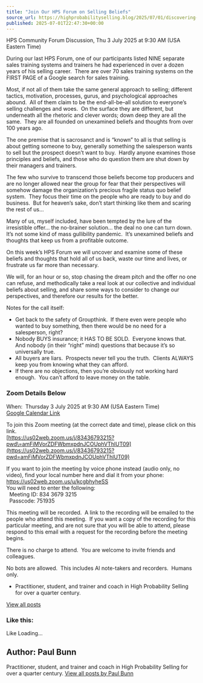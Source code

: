 ```yaml
---
title: "Join Our HPS Forum on Selling Beliefs"
source_url: https://highprobabilityselling.blog/2025/07/01/discovering-beliefs-about-selling-that-may-be-holding-you-back
published: 2025-07-01T22:47:30+00:00
---
```

HPS Community Forum Discussion, Thu 3 July 2025 at 9:30 AM (USA Eastern Time)


During our last HPS Forum, one of our participants listed NINE separate sales training systems and trainers he had experienced in over a dozen years of his selling career.  There are over 70 sales training systems on the FIRST PAGE of a Google search for sales training. 


Most, if not all of them take the same general approach to selling; different tactics, motivation, processes, gurus, and psychological approaches abound.  All of them claim to be the end\-all\-be–all solution to everyone’s selling challenges and woes.  On the surface they are different, but underneath all the rhetoric and clever words; down deep they are all the same.  They are all founded on unexamined beliefs and thoughts from over 100 years ago.


The one premise that is sacrosanct and is “known” to all is that selling is about getting someone to buy, generally something the salesperson wants to sell but the prospect doesn’t want to buy.  Hardly anyone examines those principles and beliefs, and those who do question them are shut down by their managers and trainers.


The few who survive to transcend those beliefs become top producers and are no longer allowed near the group for fear that their perspectives will somehow damage the organization’s precious fragile status quo belief system.  They focus their time on the people who are ready to buy and do business.  But for heaven’s sake, don’t start thinking like them and scaring the rest of us…


Many of us, myself included, have been tempted by the lure of the irresistible offer… the no\-brainer solution… the deal no one can turn down.  It’s not some kind of mass gullibility pandemic.  It’s unexamined beliefs and thoughts that keep us from a profitable outcome.


On this week’s HPS Forum we will uncover and examine some of these beliefs and thoughts that hold all of us back, waste our time and lives, or frustrate us far more than necessary.


We will, for an hour or so, stop chasing the dream pitch and the offer no one can refuse, and methodically take a real look at our collective and individual beliefs about selling, and share some ways to consider to change our perspectives, and therefore our results for the better.


Notes for the call itself:


* Get back to the safety of Groupthink.  If there even were people who wanted to buy something, then there would be no need for a salesperson, right?
* Nobody BUYS insurance; it HAS TO BE SOLD.  Everyone knows that.  And nobody (in their “right” mind) questions that because it’s so universally true.
* All buyers are liars.  Prospects never tell you the truth.  Clients ALWAYS keep you from knowing what they can afford.
* If there are no objections, then you’re obviously not working hard enough.  You can’t afford to leave money on the table.


### Zoom Details Below


When:  Thursday 3 July 2025 at 9:30 AM (USA Eastern Time)  
[Google Calendar Link](https://calendar.google.com/calendar/event?action=TEMPLATE&tmeid=MjcwaG04dmxudDhtM3R1dXJzZW1tamRwZzUgbDFwNmc1NDhlcWxwYTY3dHQyYnFzbzJ0OWtAZw&tmsrc=l1p6g548eqlpa67tt2bqso2t9k%40group.calendar.google.com)


To join this Zoom meeting (at the correct date and time), please click on this link.  
[https://us02web.zoom.us/j/83436793215?pwd\=amFiMVorZDFWbmxpdnJCOUphVThlUT09](https://us02web.zoom.us/j/83436793215?pwd=amFiMVorZDFWbmxpdnJCOUphVThlUT09)


If you want to join the meeting by voice phone instead (audio only, no video), find your local number here and dial it from your phone:    
<https://us02web.zoom.us/u/kcgbhyheSS>  
You will need to enter the following:  
  Meeting ID: 834 3679 3215  
  Passcode: 751935


This meeting will be recorded.  A link to the recording will be emailed to the people who attend this meeting.  If you want a copy of the recording for this particular meeting, and are not sure that you will be able to attend, please respond to this email with a request for the recording before the meeting begins.


There is no charge to attend.  You are welcome to invite friends and colleagues.


No bots are allowed.  This includes AI note\-takers and recorders.  Humans only. 






* Practitioner, student, and trainer and coach in High Probability Selling for over a quarter century. 



[View all posts](https://highprobabilityselling.blog/author/paulbunnhps/ "View all posts")






### Like this:

Like Loading...




Author: Paul Bunn
-----------------



 Practitioner, student, and trainer and coach in High Probability Selling for over a quarter century. [View all posts by Paul Bunn](https://highprobabilityselling.blog/author/paulbunnhps/)
